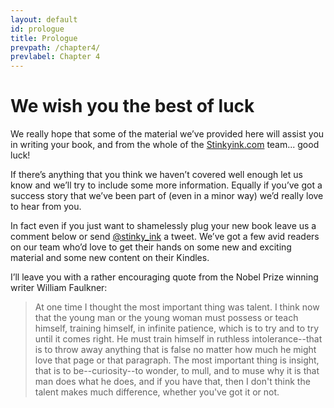 ```yaml
---
layout: default
id: prologue
title: Prologue
prevpath: /chapter4/
prevlabel: Chapter 4
---
```


# We wish you the best of luck

We really hope that some of the material we’ve provided here will assist you
in writing your book, and from the whole of the
[Stinkyink.com](http://www.stinkyinkshop.co.uk) team... good luck!

If there’s anything that you think we haven’t covered well enough let us know
and we’ll try to include some more information. Equally if you’ve got a
success story that we’ve been part of (even in a minor way) we’d really love
to hear from you.

In fact even if you just want to shamelessly plug your new book leave us a
comment below or send [@stinky_ink](https://twitter.com/#!/stinky_ink) a
tweet. We’ve got a few avid readers on our team who’d love to get their hands
on some new and exciting material and some new content on their Kindles.

I’ll leave you with a rather encouraging quote from the Nobel Prize winning
writer William Faulkner:

> At one time I thought the most important thing was talent. I think now that
> the young man or the young woman must possess or teach himself, training
> himself, in infinite patience, which is to try and to try until it comes
> right. He must train himself in ruthless intolerance--that is to throw away
> anything that is false no matter how much he might love that page or that
> paragraph. The most important thing is insight, that is to be--curiosity--to
> wonder, to mull, and to muse why it is that man does what he does, and if you
> have that, then I don't think the talent makes much difference, whether you've
> got it or not.